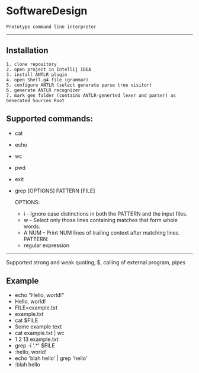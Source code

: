# SoftwareDesign 
  
	Prototype command line interpreter
  
---
##  Installation
	1. clone repository
	2. open project in Intellij IDEA
	3. install ANTLR plugin
	4. open Shell.g4 file (grammar)
	5. configure ANTLR (select generate parse tree visitor)
	6. generate ANTLR recognizer
	7. mark gen folder (contains ANTLR-generted lexer and parser) as Generated Sources Root
##  Supported commands:
   * cat
   * echo
   * wc
   * pwd
   * exit
   * grep [OPTIONS] PATTERN [FILE]
   
   		OPTIONS:
   		* i - Ignore  case  distinctions  in  both  the  PATTERN and the input files.
   		* w - Select  only  those  lines  containing  matches  that form whole words.
   		* A NUM - Print  NUM  lines  of  trailing  context  after  matching lines.
   		PATTERN:
		* regular expression
  
---
  Supported strong and weak quoting, $, calling of external program, pipes
  
## Example
  
* echo "Hello, world!" 
* Hello, world!
* FILE=example.txt
* example.txt
* cat $FILE
* Some example text
* cat example.txt | wc
* 1 2 13 example.txt
* grep -i '.*' $FILE
* :hello, world!
* echo 'blah hello' | grep 'hello'
* :blah hello
  
  
  

